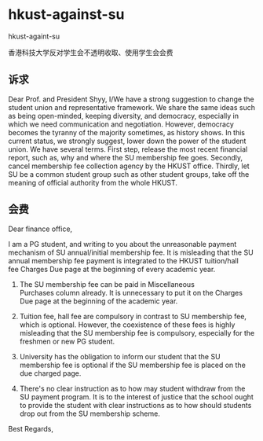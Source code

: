 # hkust-against-su

hkust-againt-su

香港科技大学反对学生会不透明收取、使用学生会会费

## 诉求

Dear Prof. and President Shyy,
I/We have a strong suggestion to change the student union and representative framework.
We share the same ideas such as being open-minded, keeping diversity, and democracy, especially in which we need communication and negotiation.
However, democracy becomes the tyranny of the majority sometimes, as history shows.
In this current status, we strongly suggest, lower down the power of the student union. We have several terms.
First step, release the most recent financial report, such as, why and where the SU membership fee goes.
Secondly, cancel membership fee collection agency by the HKUST office.
Thirdly, let SU be a common student group such as other student groups, take off the meaning of official authority from the whole HKUST.

## 会费

Dear finance office,

I am a PG student, and writing to you about the unreasonable payment mechanism of SU annual/initial membership fee. It is misleading that the SU annual membership fee payment is integrated to the HKUST tuition/hall fee Charges Due page at the beginning of every academic year.

1. The SU membership fee can be paid in Miscellaneous Purchases column already. It is unnecessary to put it on the Charges Due page at the beginning of the academic year.

2. Tuition fee, hall fee are compulsory in contrast to SU membership fee, which is optional. However, the coexistence of these fees is highly misleading that the SU membership fee is compulsory, especially for the freshmen or new PG student.

3. University has the obligation to inform our student that the SU membership fee is optional if the SU membership fee is placed on the due charged page.

4. There's no clear instruction as to how may student withdraw from the SU payment program. It is to the interest of justice that the school ought to provide the student with clear instructions as to how should students drop out from the SU membership scheme.

Best Regards,
